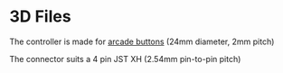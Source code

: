 # 3D Files

The controller is made for [arcade buttons](https://www.aliexpress.com/item/5pcs-24mm-Arcade-LED-Light-Illuminated-Push-Button-Built-in-Switch-5V-Buttons-For-Arcade-Game/32858643564.html?spm=a2g0s.9042311.0.0.5d5c4c4dmMsCqS) (24mm diameter, 2mm pitch)

The connector suits a 4 pin JST XH (2.54mm pin-to-pin pitch)

